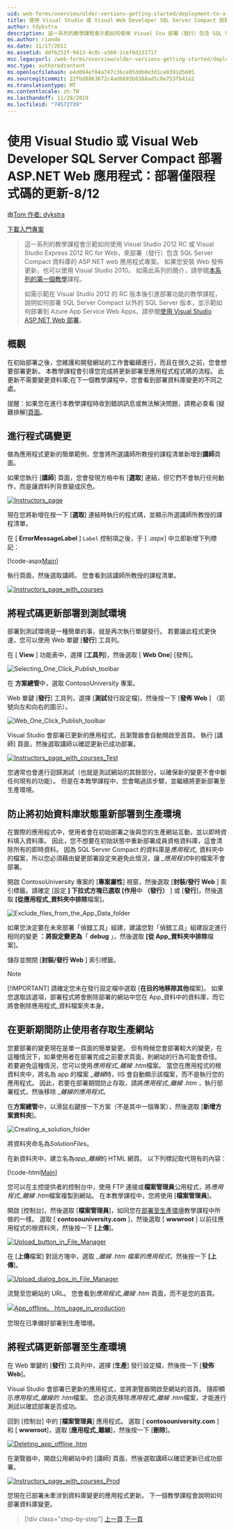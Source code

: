 ```yaml
---
uid: web-forms/overview/older-versions-getting-started/deployment-to-a-hosting-provider/deployment-to-a-hosting-provider-deploying-a-code-only-update-8-of-12
title: 使用 Visual Studio 或 Visual Web Developer SQL Server Compact 部署 ASP.NET Web 應用程式：部署僅限程式碼的更新-8/12 |Microsoft Docs
author: tdykstra
description: 這一系列的教學課程會示範如何使用 Visual Stu 部署（發行）包含 SQL Server Compact 資料庫的 ASP.NET web 應用程式專案 。
ms.author: riande
ms.date: 11/17/2011
ms.assetid: ddf6252f-9413-4c0c-a360-2cef8d231717
msc.legacyurl: /web-forms/overview/older-versions-getting-started/deployment-to-a-hosting-provider/deployment-to-a-hosting-provider-deploying-a-code-only-update-8-of-12
msc.type: authoredcontent
ms.openlocfilehash: e4d094ef84a747c36ce05ddb0e3d1ce0391d5605
ms.sourcegitcommit: 22fbd8863672c4ad6693b8388ad5c8e753fb41a2
ms.translationtype: MT
ms.contentlocale: zh-TW
ms.lasthandoff: 11/28/2019
ms.locfileid: "74572739"
---
```

# <a name="deploying-an-aspnet-web-application-with-sql-server-compact-using-visual-studio-or-visual-web-developer-deploying-a-code-only-update---8-of-12"></a>使用 Visual Studio 或 Visual Web Developer SQL Server Compact 部署 ASP.NET Web 應用程式：部署僅限程式碼的更新-8/12

由[Tom 作者: dykstra](https://github.com/tdykstra)

[下載入門專案](https://code.msdn.microsoft.com/Deploying-an-ASPNET-Web-4e31366b)

> 這一系列的教學課程會示範如何使用 Visual Studio 2012 RC 或 Visual Studio Express 2012 RC for Web，來部署（發行）包含 SQL Server Compact 資料庫的 ASP.NET web 應用程式專案。 如果您安裝 Web 發佈更新，也可以使用 Visual Studio 2010。 如需此系列的簡介，請參閱[本系列的第一個教學](deployment-to-a-hosting-provider-introduction-1-of-12.md)課程。
> 
> 如需示範在 Visual Studio 2012 的 RC 版本後引進部署功能的教學課程，說明如何部署 SQL Server Compact 以外的 SQL Server 版本，並示範如何部署到 Azure App Service Web Apps，請參閱[使用 Visual Studio ASP.NET Web 部署](../../deployment/visual-studio-web-deployment/introduction.md)。

## <a name="overview"></a>概觀

在初始部署之後，您維護和開發網站的工作會繼續進行，而且在很久之前，您會想要部署更新。 本教學課程會引導您完成將更新部署至應用程式程式碼的流程。 此更新不需要變更資料庫;在下一個教學課程中，您會看到部署資料庫變更的不同之處。

提醒：如果您在進行本教學課程時收到錯誤訊息或無法解決問題，請務必查看 [疑難排解][頁面](deployment-to-a-hosting-provider-creating-and-installing-deployment-packages-12-of-12.md)。

## <a name="making-a-code-change"></a>進行程式碼變更

做為應用程式更新的簡單範例，您會將所選講師所教授的課程清單新增到**講師**頁面。

如果您執行 [**講師**] 頁面，您會發現方格中有 [**選取**] 連結，但它們不會執行任何動作，而是讓資料列背景變成灰色。

[![Instructors_page](deployment-to-a-hosting-provider-deploying-a-code-only-update-8-of-12/_static/image2.png)](deployment-to-a-hosting-provider-deploying-a-code-only-update-8-of-12/_static/image1.png)

現在您將新增在按一下 [**選取**] 連結時執行的程式碼，並顯示所選講師所教授的課程清單。

在 [ **ErrorMessageLabel** ] `Label` 控制項之後，于 [ *.aspx*] 中立即新增下列標記：

[!code-aspx[Main](deployment-to-a-hosting-provider-deploying-a-code-only-update-8-of-12/samples/sample1.aspx)]

執行頁面，然後選取講師。 您會看到該講師所教授的課程清單。

[![Instructors_page_with_courses](deployment-to-a-hosting-provider-deploying-a-code-only-update-8-of-12/_static/image4.png)](deployment-to-a-hosting-provider-deploying-a-code-only-update-8-of-12/_static/image3.png)

## <a name="deploying-the-code-update-to-the-test-environment"></a>將程式碼更新部署到測試環境

部署到測試環境是一種簡單的事，就是再次執行單鍵發行。 若要讓此程式更快速，您可以使用 Web 單鍵 [**發行**] 工具列。

在 [ **View** ] 功能表中，選擇 [**工具列**]，然後選取 [ **Web One**] [發佈]。

![Selecting_One_Click_Publish_toolbar](deployment-to-a-hosting-provider-deploying-a-code-only-update-8-of-12/_static/image5.png)

在 **方案總管**中，選取 ContosoUniversity 專案。

Web 單鍵 [**發行**] 工具列，選擇 [**測試**發行設定檔]，然後按一下 [**發佈 Web** ] （箭號向左和向右的圖示）。

![Web_One_Click_Publish_toolbar](deployment-to-a-hosting-provider-deploying-a-code-only-update-8-of-12/_static/image6.png)

Visual Studio 會部署已更新的應用程式，且瀏覽器會自動開啟至首頁。 執行 [講師] 頁面，然後選取講師以確認更新已成功部署。

[![Instructors_page_with_courses_Test](deployment-to-a-hosting-provider-deploying-a-code-only-update-8-of-12/_static/image8.png)](deployment-to-a-hosting-provider-deploying-a-code-only-update-8-of-12/_static/image7.png)

您通常也會進行迴歸測試（也就是測試網站的其餘部分，以確保新的變更不會中斷任何現有的功能）。 但是在本教學課程中，您會略過該步驟，並繼續將更新部署至生產環境。

## <a name="preventing-redeployment-of-the-initial-database-state-to-production"></a>防止將初始資料庫狀態重新部署到生產環境

在實際的應用程式中，使用者會在初始部署之後與您的生產網站互動，並以即時資料填入資料庫。 因此，您不想要在初始狀態中重新部署成員資格資料庫，這會清除所有的即時資料。 因為 SQL Server Compact 的資料庫是*應用程式\_* 資料夾中的檔案，所以您必須藉由變更部署設定來避免此情況，讓 *\_應用程式*中的檔案不會部署。

開啟 ContosoUniversity 專案的 [**專案屬性**] 視窗，然後選取 [**封裝/發行 Web** ] 索引標籤。請確定 [設定 **] 下拉式方塊已選取 [作用**中 **（發行）** ] 或 [**發行**]，然後選取 **[從應用程式\_資料夾中排除**檔案]。

![Exclude_files_from_the_App_Data_folder](deployment-to-a-hosting-provider-deploying-a-code-only-update-8-of-12/_static/image9.png)

如果您決定要在未來部署「偵錯工具」組建，建議您對「偵錯工具」組建設定進行相同的變更 **：將設定變更為**「 **debug** 」，然後選取 **[從 App\_資料夾中排除**檔案]。

儲存並關閉 [**封裝/發行 Web** ] 索引標籤。

> [!NOTE] 
> 
> [!IMPORTANT]
> 請確定您未在發行設定檔中選取 [**在目的地移除其他**檔案]。 如果您選取該選項，部署程式將會刪除部署的網站中您在 App\_資料中的資料庫，而它將會刪除應用程式\_資料檔案夾本身。

## <a name="preventing-user-access-to-the-production-site-during-update"></a>在更新期間防止使用者存取生產網站

您要部署的變更現在是單一頁面的簡單變更。 但有時候您會部署較大的變更，在這種情況下，如果使用者在部署完成之前要求頁面，則網站的行為可能會奇怪。 若要避免這種情況，您可以使用*應用程式\_離線 .htm*檔案。 當您在應用程式的根資料夾中，將名為 app 的檔案 *\_離線*時，IIS 會自動顯示該檔案，而不是執行您的應用程式。 因此，若要在部署期間防止存取，請將*應用程式\_離線 .htm* ，執行部署程式，然後移除 *\_離線的應用程式*。

在**方案總管**中，以滑鼠右鍵按一下方案（不是其中一個專案），然後選取 [**新增方案資料夾**]。

![Creating_a_solution_folder](deployment-to-a-hosting-provider-deploying-a-code-only-update-8-of-12/_static/image10.png)

將資料夾命名為*SolutionFiles*。

在新資料夾中，建立名為*app\_離線*的 HTML 網頁。 以下列標記取代現有的內容：

[!code-html[Main](deployment-to-a-hosting-provider-deploying-a-code-only-update-8-of-12/samples/sample2.html)]

您可以在主控提供者的控制台中，使用 FTP 連接或**檔案管理員**公用程式，將*應用程式\_離線 .htm*檔案複製到網站。 在本教學課程中，您將使用 [**檔案管理員**]。

開啟 [控制台]，然後選取 [**檔案管理員**]，如同您在[部署至生產環境](deployment-to-a-hosting-provider-deploying-to-the-production-environment-7-of-12.md)教學課程中所做的一樣。 選取 [ **contosouniversity.com** ]，然後選取 [ **wwwroot** ] 以前往應用程式的根資料夾，然後按一下 **[上傳**]。

[![Upload_button_in_File_Manager](deployment-to-a-hosting-provider-deploying-a-code-only-update-8-of-12/_static/image12.png)](deployment-to-a-hosting-provider-deploying-a-code-only-update-8-of-12/_static/image11.png)

在 [**上傳**檔案] 對話方塊中，選取 *\_離線 .htm 檔案的應用程式*，然後按一下 **[上傳**]。

[![Upload_dialog_box_in_File_Manager](deployment-to-a-hosting-provider-deploying-a-code-only-update-8-of-12/_static/image14.png)](deployment-to-a-hosting-provider-deploying-a-code-only-update-8-of-12/_static/image13.png)

流覽至您網站的 URL。 您會看到*應用程式\_離線 .htm*  頁面，而不是您的首頁。

[![App_offline。 htm_page_in_production](deployment-to-a-hosting-provider-deploying-a-code-only-update-8-of-12/_static/image16.png)](deployment-to-a-hosting-provider-deploying-a-code-only-update-8-of-12/_static/image15.png)

您現在已準備好部署到生產環境。

## <a name="deploying-the-code-update-to-the-production-environment"></a>將程式碼更新部署至生產環境

在 Web 單鍵的 [**發行**] 工具列中，選擇 [**生產**] 發行設定檔，然後按一下 [**發佈 Web**]。

Visual Studio 會部署已更新的應用程式，並將瀏覽器開啟至網站的首頁。 隨即顯示*應用程式\_離線的 .htm*檔案。 您必須先移除*應用程式\_離線 .htm*檔案，才能進行測試以確認部署是否成功。

回到 [控制台] 中的 [**檔案管理員**] 應用程式。 選取 [ **contosouniversity.com** ] 和 [ **wwwroot**]，選取 [**應用程式\_離線**]，然後按一下 [**刪除**]。

[![Deleting_app_offline .htm](deployment-to-a-hosting-provider-deploying-a-code-only-update-8-of-12/_static/image18.png)](deployment-to-a-hosting-provider-deploying-a-code-only-update-8-of-12/_static/image17.png)

在瀏覽器中，開啟公用網站中的 [講師] 頁面，然後選取講師以確認更新已成功部署。

[![Instructors_page_with_courses_Prod](deployment-to-a-hosting-provider-deploying-a-code-only-update-8-of-12/_static/image20.png)](deployment-to-a-hosting-provider-deploying-a-code-only-update-8-of-12/_static/image19.png)

您現在已部署未牽涉到資料庫變更的應用程式更新。 下一個教學課程會說明如何部署資料庫變更。

> [!div class="step-by-step"]
> [上一頁](deployment-to-a-hosting-provider-deploying-to-the-production-environment-7-of-12.md)
> [下一頁](deployment-to-a-hosting-provider-deploying-a-database-update-9-of-12.md)

